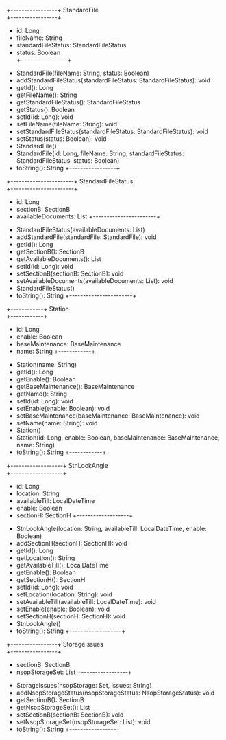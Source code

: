 +-----------------+
 StandardFile    
+-----------------+
 - id: Long      
 - fileName: String   
 - standardFileStatus: StandardFileStatus   
 - status: Boolean    
+-----------------+
 + StandardFile(fileName: String, status: Boolean) 
 + addStandardFileStatus(standardFileStatus: StandardFileStatus): void 
 + getId(): Long 
 + getFileName(): String 
 + getStandardFileStatus(): StandardFileStatus 
 + getStatus(): Boolean 
 + setId(id: Long): void 
 + setFileName(fileName: String): void 
 + setStandardFileStatus(standardFileStatus: StandardFileStatus): void 
 + setStatus(status: Boolean): void 
 + StandardFile() 
 + StandardFile(id: Long, fileName: String, standardFileStatus: StandardFileStatus, status: Boolean) 
 + toString(): String 
+-----------------+

+-----------------------+
 StandardFileStatus    
+-----------------------+
 - id: Long            
 - sectionB: SectionB  
 - availableDocuments: List<StandardFile> 
+-----------------------+
 + StandardFileStatus(availableDocuments: List<StandardFile>) 
 + addStandardFile(standardFile: StandardFile): void 
 + getId(): Long 
 + getSectionB(): SectionB 
 + getAvailableDocuments(): List<StandardFile> 
 + setId(id: Long): void 
 + setSectionB(sectionB: SectionB): void 
 + setAvailableDocuments(availableDocuments: List<StandardFile>): void 
 + StandardFileStatus() 
 + toString(): String 
+-----------------------+

+------------+
 Station    
+------------+
 - id: Long 
 - enable: Boolean 
 - baseMaintenance: BaseMaintenance 
 - name: String 
+------------+
 + Station(name: String) 
 + getId(): Long 
 + getEnable(): Boolean 
 + getBaseMaintenance(): BaseMaintenance 
 + getName(): String 
 + setId(id: Long): void 
 + setEnable(enable: Boolean): void 
 + setBaseMaintenance(baseMaintenance: BaseMaintenance): void 
 + setName(name: String): void 
 + Station() 
 + Station(id: Long, enable: Boolean, baseMaintenance: BaseMaintenance, name: String) 
 + toString(): String 
+------------+

+-------------------+
 StnLookAngle      
+-------------------+
 - id: Long        
 - location: String 
 - availableTill: LocalDateTime 
 - enable: Boolean 
 - sectionH: SectionH 
+-------------------+
 + StnLookAngle(location: String, availableTill: LocalDateTime, enable: Boolean) 
 + addSectionH(sectionH: SectionH): void 
 + getId(): Long 
 + getLocation(): String 
 + getAvailableTill(): LocalDateTime 
 + getEnable(): Boolean 
 + getSectionH(): SectionH 
 + setId(id: Long): void 
 + setLocation(location: String): void 
 + setAvailableTill(availableTill: LocalDateTime): void 
 + setEnable(enable: Boolean): void 
 + setSectionH(sectionH: SectionH): void 
 + StnLookAngle() 
 + toString(): String 
+-------------------+

+-----------------+
 StorageIssues   
+-----------------+
 - sectionB: SectionB 
 - nsopStorageSet: List<NsopStorageStatus> 
+-----------------+
 + StorageIssues(nsopStorage: Set<NsopStorageStatus>, issues: String) 
 + addNsopStorageStatus(nsopStorageStatus: NsopStorageStatus): void 
 + getSectionB(): SectionB 
 + getNsopStorageSet(): List<NsopStorageStatus> 
 + setSectionB(sectionB: SectionB): void 
 + setNsopStorageSet(nsopStorageSet: List<NsopStorageStatus>): void 
 + toString(): String 
+-----------------+
